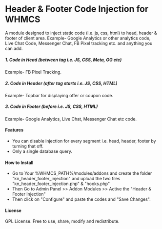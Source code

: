 # Header & Footer Code Injection for WHMCS
A module designed to inject static code (i.e. js, css, html) to head, header &amp; footer of client area.
Example- Google Analytics or other analytics code, Live Chat Code, Messenger Chat, FB Pixel tracking etc. and anything you can add.

<h5> 1. Code in Head (between <head></head> tag i.e. JS, CSS, Meta, OG etc)</h5>
  Example- FB Pixel Tracking.

<h5> 2. Code in Header (after <body> tag starts i.e. JS, CSS, HTML)</h5>
  Example- Topbar for displaying offer or coupon code.
  
<h5> 3. Code in Footer (before </body> i.e. JS, CSS, HTML)</h5>
  Example- Google Analytics, Live Chat, Messenger Chat etc code.
  
<h4> Features</h4>
<ul>
  <li>You can disable injection for every segment i.e. head, header, footer by turning that off.</li>
  <li>Only a single database query.</li>
</ul>

<h4> How to Install</h4>
<ul>
  <li>Go to Your %WHMCS_PATH%/modules/addons and create the folder "kn_header_footer_injection" and upload the two files "kn_header_footer_injection.php" & "hooks.php"</li>
  <li>Then Go to Admin Panel >> Addon Modules >> Active the "Header & Footer Injection"</li>
  <li>Then click on "Configure" and paste the codes and "Save Changes".</li>
</ul>

<h4> License</h4>
GPL License. Free to use, share, modify and redistribute.
